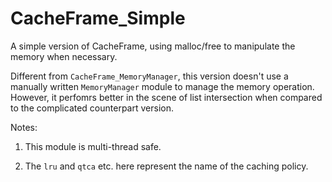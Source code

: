 CacheFrame_Simple
=================

A simple version of CacheFrame, using malloc/free to manipulate the memory when necessary.

Different from `CacheFrame_MemoryManager`, this version doesn't use a manually
written `MemoryManager` module to manage the memory operation. 
However, it perfomrs better in the scene of list intersection when
compared to the complicated counterpart version.

Notes:

1) This module is multi-thread safe.

2) The `lru` and `qtca` etc. here represent the name of the caching policy.

